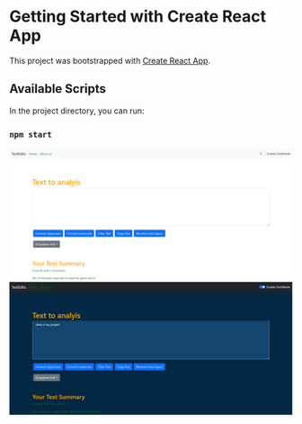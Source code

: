 # Getting Started with Create React App

This project was bootstrapped with [Create React App](https://github.com/facebook/create-react-app).

## Available Scripts

In the project directory, you can run:

### `npm start`
<!-- here is the site <video width="320" height="240"  src="./vid/TexEdits.mp4"> -->
<img src="./Images/Sample.png">
<img src="./Images/sample 1.png">

